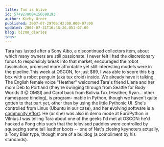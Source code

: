 ```yaml
---
title: Tux is Alive
id: 5749279084158698193
author: Kirby Urner
published: 2007-07-29T06:42:00.000-07:00
updated: 2007-07-31T16:48:36.051-07:00
blog: bizmo_diaries
tags: 
---
```


[](https://blogger.googleusercontent.com/img/b/R29vZ2xl/AVvXsEhINeCMwldWNy-IogROBUP0LW3lqdPbhycoXkBAAxvzuZ54oWgzcqtEi1GHof9a2HaoKQSmbrCfs7sh36xV4qsvr-HXtxUAXyXMoXKuNPjp23gjtY5zR6mJ0zerMR8zOW75MvMJ/s1600-h/crunchy.jpg) Tara has lusted after a Sony Aibo, a discontinued collectors item, about which many owners are still passionate. I never felt I had the discretionary funds to responsibly break into that market, encouraged the robot fascination, promised more affordable yet still interesting models were in the pipeline.This week at OSCON, for just $89, I was able to score this big box with a robot penguin (aka tux droid) inside. We already have it talking. The English female voice "Heather" welcomed Tara's friend Liana and her mom Deb to Portland (they're swinging through from Seattle for Body Worlds 3 @ OMSI) and Carol back from Bolivia.Tux (Heather, Ryan... other namespace binding), is program- mable in Python, though we haven't quite gotten to that part yet, other than by using the little Pythonic UI. She's controlled from Linux (Ubuntu in our case), and her evolving software is a [community effort](http://www.tuxisalive.com/). He (or she) was also in demo mode at EuroPython in Vilnius.I was telling Tara about one of the geeks I'd met at OSCON: he'd hacked a Pong chip such that the televised paddles were controlled by squeezing some tall leather boots -- one of Nat's closing keynoters actually, a Tony Blair type, though more of a bulldog (a compliment by his standards).